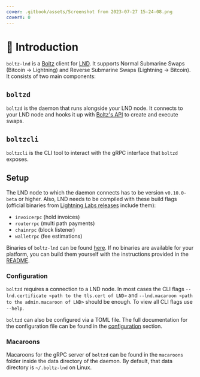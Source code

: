 ```yaml
---
cover: .gitbook/assets/Screenshot from 2023-07-27 15-24-08.png
coverY: 0
---
```


# 👋 Introduction

`boltz-lnd` is a [Boltz](https://boltz.exchange) client for [LND](https://github.com/lightningnetwork/lnd). It supports Normal Submarine Swaps (Bitcoin -> Lightning) and Reverse Submarine Swaps (Lightning -> Bitcoin). It consists of two main components:

## `boltzd`

`boltzd` is the daemon that runs alongside your LND node. It connects to your LND node and hooks it up with [Boltz's API](https://api.boltz.exchange/) to create and execute swaps.

## `boltzcli`

`boltzcli` is the CLI tool to interact with the gRPC interface that `boltzd` exposes.

## Setup

The LND node to which the daemon connects has to be version `v0.10.0-beta` or higher. Also, LND needs to be compiled with these build flags (official binaries from [Lightning Labs releases](https://github.com/lightningnetwork/lnd/releases) include them):

* `invoicerpc` (hold invoices)
* `routerrpc` (multi path payments)
* `chainrpc` (block listener)
* `walletrpc` (fee estimations)

Binaries of `boltz-lnd` can be found [here](https://github.com/BoltzExchange/boltz-lnd/releases). If no binaries are available for your platform, you can build them yourself with the instructions provided in the [README](https://github.com/BoltzExchange/boltz-lnd#building).

### Configuration

`boltzd` requires a connection to a LND node. In most cases the CLI flags `--lnd.certificate <path to the tls.cert of LND>` and `--lnd.macaroon <path to the admin.macaroon of LND>` should be enough. To view all CLI flags use `--help`.

`boltzd` can also be configured via a TOML file. The full documentation for the configuration file can be found in the [configuration](configuration.md) section.

### Macaroons

Macaroons for the gRPC server of `boltzd` can be found in the `macaroons` folder inside the data directory of the daemon. By default, that data directory is `~/.boltz-lnd` on Linux.
